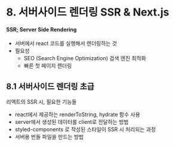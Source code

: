 # 8. 서버사이드 렌더링 SSR & Next.js

#### SSR; Server Side Rendering

- 서버에서 react 코드를 실행해서 렌더링하는 것
- 필요성
  - SEO (Search Engine Optimization) 검색 엔진 최적화
  - 빠른 첫 페이지 렌더링

## 8.1 서버사이드 렌더링 초급

리액트의 SSR 시, 필요한 기능들

- react에서 제공하는 renderToString, hydrate 함수 사용
- server에서 생성된 데이터를 client로 전달하는 방법
- styled-components 로 작성된 스타일이 SSR 시 처리되는 과정
- 서버용 번들 파일을 만드는 방법

